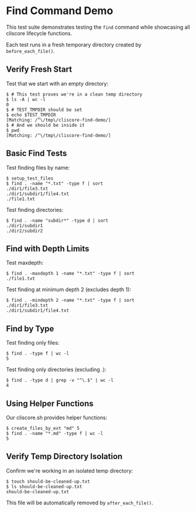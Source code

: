 # Find Command Demo

This test suite demonstrates testing the `find` command while showcasing
all cliscore lifecycle functions.

Each test runs in a fresh temporary directory created by `before_each_file()`.

## Verify Fresh Start

Test that we start with an empty directory:

```console
$ # This test proves we're in a clean temp directory
$ ls -A | wc -l
0
$ # TEST_TMPDIR should be set
$ echo $TEST_TMPDIR
[Matching: /^\/tmp\/cliscore-find-demo/]
$ # And we should be inside it
$ pwd
[Matching: /^\/tmp\/cliscore-find-demo/]
```

## Basic Find Tests

Test finding files by name:

```console
$ setup_test_files
$ find . -name "*.txt" -type f | sort
./dir1/file3.txt
./dir1/subdir1/file4.txt
./file1.txt
```

Test finding directories:

```console
$ find . -name "subdir*" -type d | sort
./dir1/subdir1
./dir2/subdir2
```

## Find with Depth Limits

Test maxdepth:

```console
$ find . -maxdepth 1 -name "*.txt" -type f | sort
./file1.txt
```

Test finding at minimum depth 2 (excludes depth 1):

```console
$ find . -mindepth 2 -name "*.txt" -type f | sort
./dir1/file3.txt
./dir1/subdir1/file4.txt
```

## Find by Type

Test finding only files:

```console
$ find . -type f | wc -l
5
```

Test finding only directories (excluding .):

```console
$ find . -type d | grep -v "^\.$" | wc -l
4
```

## Using Helper Functions

Our cliscore.sh provides helper functions:

```console
$ create_files_by_ext "md" 5
$ find . -name "*.md" -type f | wc -l
5
```

## Verify Temp Directory Isolation

Confirm we're working in an isolated temp directory:

```console
$ touch should-be-cleaned-up.txt
$ ls should-be-cleaned-up.txt
should-be-cleaned-up.txt
```

This file will be automatically removed by `after_each_file()`.

